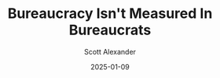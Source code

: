 ---
layout: podcast
title: "Bureaucracy Isn't Measured In Bureaucrats"
author: Scott Alexander
description: https://www.astralcodexten.com/p/bureaucracy-isnt-measured-in-bureaucrats
date: 2025-01-09
length: 3900125
duration: 975
guid: bureaucracy-isnt-measured-in-bureaucrats
---